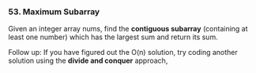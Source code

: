 ### 53. Maximum Subarray

Given an integer array nums, 
find the **contiguous subarray** (containing at least one number) which has the largest sum and return its sum.

Follow up: If you have figured out the O(n) solution, 
try coding another solution using the **divide and conquer** approach, 
